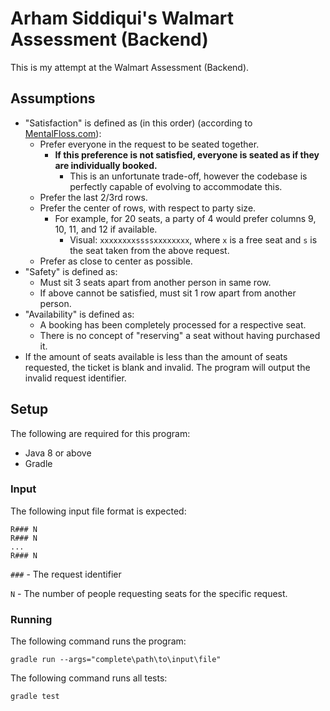 # Arham Siddiqui's Walmart Assessment (Backend)

This is my attempt at the Walmart Assessment (Backend).

## Assumptions

- "Satisfaction" is defined as (in this order) (according to [MentalFloss.com](https://www.mentalfloss.com/article/578639/best-place-to-sit-in-movie-theater)):
  - Prefer everyone in the request to be seated together.
    - **If this preference is not satisfied, everyone is seated as if they are individually booked.**
      - This is an unfortunate trade-off, however the codebase is perfectly capable of evolving to accommodate this. 
  - Prefer the last 2/3rd rows.
  - Prefer the center of rows, with respect to party size.
    - For example, for 20 seats, a party of 4 would prefer columns 9, 10, 11, and 12 if available.
      - Visual: `xxxxxxxxssssxxxxxxxx`, where `x` is a free seat and `s` is the seat taken from the above request.
  - Prefer as close to center as possible.
- "Safety" is defined as:
  - Must sit 3 seats apart from another person in same row.
  - If above cannot be satisfied, must sit 1 row apart from another person.
- "Availability" is defined as:
  - A booking has been completely processed for a respective seat.
  - There is no concept of "reserving" a seat without having purchased it.
- If the amount of seats available is less than the amount of seats requested, the ticket is blank and invalid. The
program will output the invalid request identifier.

## Setup

The following are required for this program:
- Java 8 or above
- Gradle

### Input

The following input file format is expected:
```
R### N
R### N
...
R### N
```
`###` - The request identifier

`N` - The number of people requesting seats for the specific request.

### Running

The following command runs the program:
```
gradle run --args="complete\path\to\input\file"
```

The following command runs all tests:
```
gradle test
```
